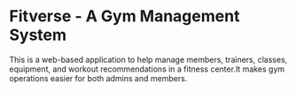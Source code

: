 # Fitverse - A Gym Management System
This is a web-based application to help manage members, trainers, classes, equipment, and workout recommendations in a fitness center.It makes gym operations easier for both admins and members.
